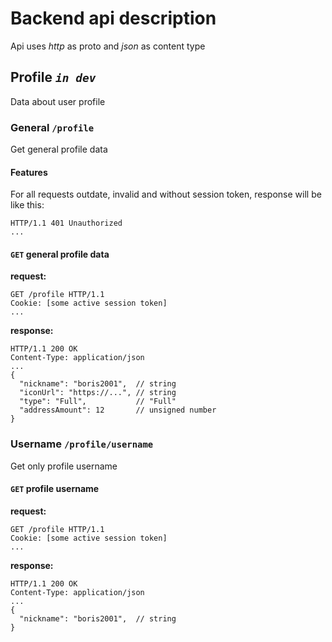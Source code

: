 # Backend api description

Api uses _http_ as proto and _json_ as content type

## Profile _`in dev`_

Data about user profile

### General `/profile`

Get general profile data

#### Features

For all requests outdate, invalid and without session token, response will be like this:

```text
HTTP/1.1 401 Unauthorized
...
```

#### `GET` general profile data

**request:**

```text
GET /profile HTTP/1.1
Cookie: [some active session token]
...
```

**response:**

```text
HTTP/1.1 200 OK
Content-Type: application/json
...
{
  "nickname": "boris2001",  // string
  "iconUrl": "https://...", // string
  "type": "Full",           // "Full"
  "addressAmount": 12       // unsigned number
}
```

### Username `/profile/username`

Get only profile username

#### `GET` profile username

**request:**

```text
GET /profile HTTP/1.1
Cookie: [some active session token]
...
```

**response:**

```text
HTTP/1.1 200 OK
Content-Type: application/json
...
{
  "nickname": "boris2001",  // string
}
```

